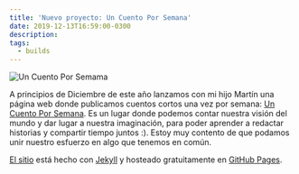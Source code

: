 ```yaml
---
title: 'Nuevo proyecto: Un Cuento Por Semana'
date: 2019-12-13T16:59:00-0300
description:
tags:
  - builds
---
```



![Un Cuento Por Semama](/assets/uncuentoporsemana/page.png)

A principios de Diciembre de este año lanzamos con mi hijo Martín una página
web donde publicamos cuentos cortos una vez por semana: [Un Cuento Por
Semana][1]. Es un lugar donde podemos contar nuestra visión del mundo y dar
lugar a nuestra imaginación, para poder aprender a redactar historias y
compartir tiempo juntos :). Estoy muy contento de que podamos unir nuestro
esfuerzo en algo que tenemos en común.

[El sitio][4] está hecho con [Jekyll][2] y hosteado gratuitamente en [GitHub
Pages][3].

[1]: http://uncuentoporsemana.com.ar
[2]: https://jekyllrb.com/
[3]: https://pages.github.com/
[4]: https://github.com/ariel17/uncuentoporsemana
